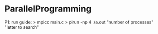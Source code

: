 # ParallelProgramming

P1: 
  run guide: 
            > mpicc main.c 
            > pirun -np 4 ./a.out "number of processes" "letter to search" 
